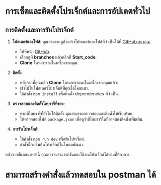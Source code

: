 # การเซ็ตและติดตั้งโปรเจ็กต์และการอัปเดตทั่วไป

## การติดตั้งและการรันโปรเจ็กต์

1. **โฟลเดอร์และไฟล์**: คุณสามารถดูตัวอย่างโฟลเดอร์และไฟล์ที่จำเป็นได้ที่ [GitHub ของคุณ](https://github.com/kappakap39/Hyperledger_blokchain).
    - ไปที่หน้า [GitHub](https://github.com/kappakap39/Hyperledger_blokchain).
    - เลือกดูที่ **branches** แล้วคลิกที่ **Start_code**.
    - **Clone** โครงการลงในเครื่องของคุณ.

2. **ติดตั้ง**:
    - หลังจากที่คุณคลิก **Clone** โครงการลงมาในเครื่องของคุณแล้ว:
    - เข้าไปในโฟลเดอร์โปรเจ็กต์ที่คุณได้โคลนมา.
    - ใช้คำสั่ง `npm install` เพื่อติดตั้ง dependencies ที่จำเป็น.

3. **ตรวจสอบและติดตั้งไลบรารีที่ขาด**:
    - หากมีไลบรารีที่ยังไม่ได้ติดตั้ง คุณสามารถตรวจสอบและติดตั้งให้เรียบร้อย.
    - ให้ตรวจสอบไฟล์ `package.json` เพื่อดูว่ามีไลบรารีใดที่อาจต้องติดตั้งเพิ่มเติม.

4. **การรันโปรเจ็กต์**:
    - ใช้คำสั่ง `npm run dev` เพื่อรันโปรเจ็กต์.
    - คำสั่งนี้จะเริ่มต้นโปรเจ็กต์ในโหมดพัฒนา.

หลังจากขั้นตอนเหล่านี้ คุณควรจะสามารถรันและใช้งานโปรเจ็กต์ได้ตามที่ต้องการ.
# สามารถสร้างคำสั่งแล้วทดสอบใน postman ได้

